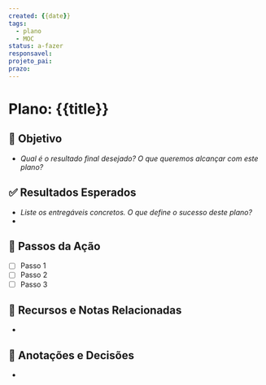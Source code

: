 ```yaml
---
created: {{date}}
tags:
  - plano
  - MOC
status: a-fazer
responsavel: 
projeto_pai: 
prazo: 
---
```


# Plano: {{title}}

## 🎯 Objetivo
- *Qual é o resultado final desejado? O que queremos alcançar com este plano?*

## ✅ Resultados Esperados
- *Liste os entregáveis concretos. O que define o sucesso deste plano?*
- 

## 📝 Passos da Ação
- [ ] Passo 1
- [ ] Passo 2
- [ ] Passo 3

## 🔗 Recursos e Notas Relacionadas
- 

## 🤔 Anotações e Decisões
- 
